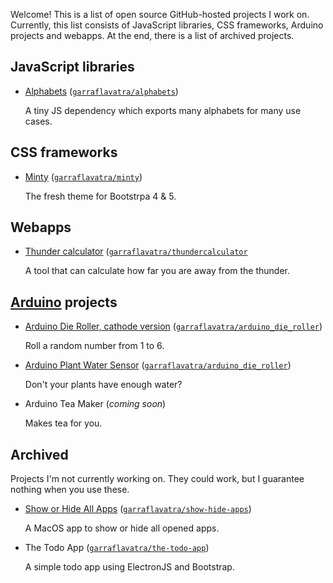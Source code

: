 Welcome! This is a list of open source GitHub-hosted projects I work on. Currently, this list consists of JavaScript libraries, CSS frameworks, Arduino projects and webapps. At the end, there is a list of archived projects.

## JavaScript libraries

* [Alphabets](https://projects.romeinvanburen.nl/alphabets/) ([`garraflavatra/alphabets`](https://github.com/garraflavatra/alphabets))
  
  A tiny JS dependency which exports many alphabets for many use cases.
  
## CSS frameworks

* [Minty](https://projects.romeinvanburen.nl/minty/) ([`garraflavatra/minty`](https://github.com/garraflavatra/minty))
  
  The fresh theme for Bootstrpa 4 & 5.
  
## Webapps

* [Thunder calculator](https://thundercalc.romeinvanburen.nl/) ([`garraflavatra/thundercalculator`](https://github.com/garraflavatra/thundercalculator)

  A tool that can calculate how far you are away from the thunder.

## [Arduino](https://www.arduino.cc) projects

* [Arduino Die Roller, cathode version](https://projects.romeinvanburen.nl/arduino_die_cathode/) ([`garraflavatra/arduino_die_roller`](https://github.com/garraflavatra/arduino_die_cathode))

  Roll a random number from 1 to 6.
  
* [Arduino Plant Water Sensor](https://projects.romeinvanburen.nl/arduino_die_cathode/) ([`garraflavatra/arduino_die_roller`](https://github.com/garraflavatra/arduino_die_cathode))

  Don't your plants have enough water?
  
* Arduino Tea Maker (_coming soon_)

  Makes tea for you.

## Archived

Projects I'm not currently working on. They could work, but I guarantee nothing when you use these.

* [Show or Hide All Apps](https://projects.romeinvanburen.nl/show-hide-apps/) ([`garraflavatra/show-hide-apps`](https://github.com/garraflavatra/show-hide-apps))

  A MacOS app to show or hide all opened apps.

* The Todo App ([`garraflavatra/the-todo-app`](https://github.com/garraflavatra/the-todo-app))

  A simple todo app using ElectronJS and Bootstrap.
